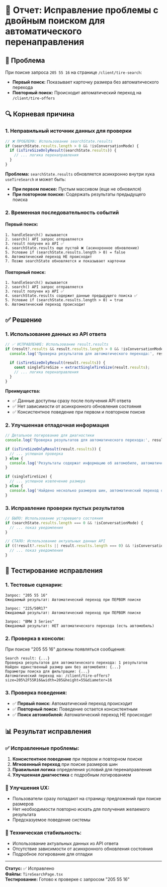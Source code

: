 # 🔧 Отчет: Исправление проблемы с двойным поиском для автоматического перенаправления

## 🚨 Проблема
При поиске запроса `205 55 16` на странице `/client/tire-search`:
- **Первый поиск:** Показывает карточку размера без автоматического перехода
- **Повторный поиск:** Происходит автоматический переход на `/client/tire-offers`

## 🔍 Корневая причина

### 1. Неправильный источник данных для проверки
```typescript
// ❌ ПРОБЛЕМА: Использование searchState.results
if (searchState.results.length > 0 && !isConversationMode) {
  if (isTireSizeOnlyResult(searchState.results)) {
    // ... логика перенаправления
  }
}
```

**Проблема:** `searchState.results` обновляется асинхронно внутри хука `useTireSearch` и может быть:
- **При первом поиске:** Пустым массивом (еще не обновился)
- **При повторном поиске:** Содержать результаты предыдущего поиска

### 2. Временная последовательность событий

#### Первый поиск:
```
1. handleSearch() вызывается
2. search() API запрос отправляется
3. result получен из API ✅
4. searchState.results еще пустой ❌ (асинхронное обновление)
5. Условие if (searchState.results.length > 0) = false
6. Автоматический переход НЕ происходит
7. Позже searchState обновляется и показывает карточки
```

#### Повторный поиск:
```
1. handleSearch() вызывается
2. search() API запрос отправляется  
3. result получен из API ✅
4. searchState.results содержит данные предыдущего поиска ✅
5. Условие if (searchState.results.length > 0) = true
6. Автоматический переход происходит
```

## ✅ Решение

### 1. Использование данных из API ответа
```typescript
// ✅ ИСПРАВЛЕНИЕ: Использование result.results
if (result?.results && result.results.length > 0 && !isConversationMode) {
  console.log('Проверка результатов для автоматического перехода:', result.results.length, 'результатов');
  
  if (isTireSizeOnlyResult(result.results)) {
    const singleTireSize = extractSingleTireSize(result.results);
    // ... логика перенаправления
  }
}
```

**Преимущества:**
- ✅ Данные доступны сразу после получения API ответа
- ✅ Нет зависимости от асинхронного обновления состояния
- ✅ Консистентное поведение при первом и повторном поиске

### 2. Улучшенная отладочная информация
```typescript
// Детальное логирование для диагностики
console.log('Проверка результатов для автоматического перехода:', result.results.length, 'результатов');

if (isTireSizeOnlyResult(result.results)) {
  // ... успешная проверка
} else {
  console.log('Результаты содержат информацию об автомобиле, автоматический переход отменен');
}

if (singleTireSize) {
  // ... успешное извлечение размера
} else {
  console.log('Найдено несколько размеров шин, автоматический переход отменен');
}
```

### 3. Исправление проверки пустых результатов
```typescript
// БЫЛО: Использование устаревшего состояния
if (searchState.results.length === 0 && !isConversationMode) {
  // ... показ уведомления
}

// СТАЛО: Использование актуальных данных API
if ((!result?.results || result.results.length === 0) && !isConversationMode) {
  // ... показ уведомления
}
```

## 🧪 Тестирование исправления

### 1. Тестовые сценарии:
```
Запрос: "205 55 16"
Ожидаемый результат: Автоматический переход при ПЕРВОМ поиске

Запрос: "225/50R17" 
Ожидаемый результат: Автоматический переход при ПЕРВОМ поиске

Запрос: "BMW 3 Series"
Ожидаемый результат: НЕТ автоматического перехода (есть автомобиль)
```

### 2. Проверка в консоли:
При поиске "205 55 16" должны появляться сообщения:
```
Search result: {...}
Проверка результатов для автоматического перехода: 1 результатов
Найден единственный размер шин без автомобиля: {...}
Параметры поиска для фильтрации: {...}
Автоматический переход на: /client/tire-offers?size=205%2F55R16&width=205&height=55&diameter=16
```

### 3. Проверка поведения:
- ✅ **Первый поиск:** Автоматический переход происходит
- ✅ **Повторный поиск:** Поведение остается консистентным
- ✅ **Поиск автомобилей:** Автоматический переход НЕ происходит

## 📊 Результат исправления

### ✅ Исправленные проблемы:
1. **Консистентное поведение** при первом и повторном поиске
2. **Мгновенный переход** при поиске размеров шин
3. **Правильная логика** определения условий для перенаправления
4. **Улучшенная диагностика** с подробным логированием

### 🎯 Улучшения UX:
- Пользователи сразу попадают на страницу предложений при поиске размеров
- Нет необходимости повторно искать для получения желаемого результата
- Предсказуемое поведение системы

### 🔧 Техническая стабильность:
- Использование актуальных данных из API ответа
- Отсутствие зависимости от асинхронного обновления состояния
- Подробное логирование для отладки

---

**Статус:** ✅ Исправлено  
**Файлы:** `TireSearchPage.tsx`  
**Тестирование:** Готово к проверке с запросом "205 55 16"